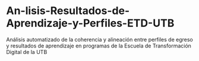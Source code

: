 # An-lisis-Resultados-de-Aprendizaje-y-Perfiles-ETD-UTB
Análisis automatizado de la coherencia y alineación entre perfiles de egreso y resultados de aprendizaje en programas de la Escuela de Transformación Digital de la UTB
